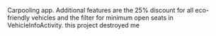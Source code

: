 Carpooling app. Additional features are the 25% discount for all eco-friendly vehicles and the filter for minimum open seats in VehicleInfoActivity. this project destroyed me

